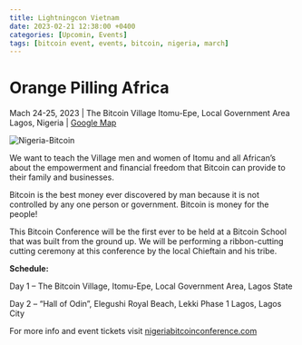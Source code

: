 ```yaml
---
title: Lightningcon Vietnam 
date: 2023-02-21 12:38:00 +0400
categories: [Upcomin, Events]
tags: [bitcoin event, events, bitcoin, nigeria, march]
---
```


# **Orange Pilling Africa**

Mach 24-25, 2023 | The Bitcoin Village Itomu-Epe, Local Government Area Lagos, Nigeria | [Google Map](https://www.google.com/maps/search/?api=1&query=6.50216426894%2C3.63182953881)

![Nigeria-Bitcoin](https://nostr.build/i/nostr.build_58902c2688140eff16cc384e3c28e4e7cf476292c1625b0ab3054b74948403d0.jpg)

We want to teach the Village men and women of Itomu and all African’s about the empowerment and financial freedom that Bitcoin can provide to their family and businesses.

Bitcoin is the best money ever discovered by man because it is not controlled by any one person or government.  Bitcoin is money for the people!

This Bitcoin Conference will be the first ever to be held at a Bitcoin School that was built from the ground up.  We will be performing a ribbon-cutting cutting ceremony at this conference by the local Chieftain and his tribe.

**Schedule:**

Day 1 – The Bitcoin Village, Itomu-Epe, Local Government Area, Lagos State

Day 2 – “Hall of Odin”, Elegushi Royal Beach, Lekki Phase 1 Lagos, Lagos City

For more info and event tickets visit [nigeriabitcoinconference.com](https://nigeriabitcoinconference.com/) 
